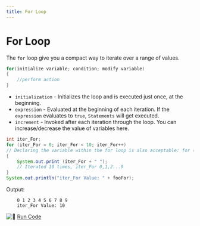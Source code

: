 ```yaml
---
title: For Loop
---
```

# For Loop

The `for` loop give you a compact way to iterate over a range of values.

```java
for(initialize variable; condition; modify variable)
{  
    //perform action  
}
```

* `initialization` - Initializes the loop and is executed just once, at the beginning.
* `expression` - Evaluated at the beginning of each iteration. If the `expression` evaluates to `true`, `Statements` will get executed.
* `increment` - Invoked after each iteration through the loop. You can increase/decrease the value of variables here.

```java
int iter_For;
for (iter_For = 0; iter_For < 10; iter_For++)
// Declaring the variable within the for loop is also acceptable: for (int iter_For = 0; iter_For < 10; iter_For++)
{
    System.out.print (iter_For + " ");
    // Iterated 10 times, iter_For 0,1,2...9
}
System.out.println("iter_For Value: " + fooFor);
```

Output:
```
    0 1 2 3 4 5 6 7 8 9
    iter_For Value: 10
```

![:rocket:](//forum.freecodecamp.com/images/emoji/emoji_one/rocket.png?v=2 ":rocket:") <a href='https://repl.it/CJYr/0' target='_blank' rel='nofollow'>Run Code</a>
